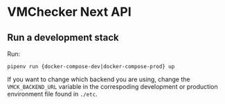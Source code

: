 # VMChecker Next API

## Run a development stack

Run:
```
pipenv run {docker-compose-dev|docker-compose-prod} up
```

If you want to change which backend you are using, change the `VMCK_BACKEND_URL` variable in the correspoding development or production environment file found in `./etc`.
